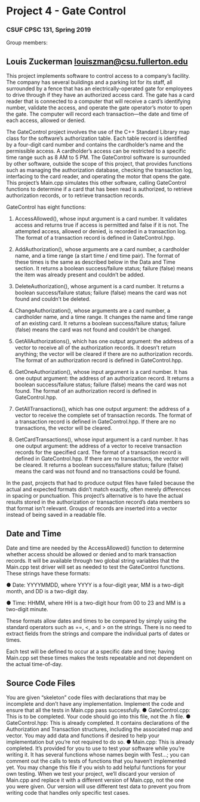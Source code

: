 # Project 4 - Gate Control
### CSUF CPSC 131, Spring 2019

Group members:

## Louis Zuckerman louiszman@csu.fullerton.edu

This project implements software to control access to a company’s facility. The company has several buildings and a parking lot for its staff, all surrounded by a fence that has an electrically-operated gate for employees to drive through if they have an authorized access card. The gate has a card reader that is connected to a computer that will receive a card’s identifying number, validate the access, and operate the gate operator’s motor to open the gate. The computer will record each transaction—the date and time of each access, allowed or denied.

The GateControl project involves the use of the C++ Standard Library map class for the software’s authorization table. Each table record is identified by a four-digit card number and contains the cardholder’s name and the permissible access. A cardholder’s access can be restricted to a specific time range such as 8 AM to 5 PM.
The GateControl software is surrounded by other software, outside the scope of this project, that provides functions such as managing the authorization database, checking the transaction log, interfacing to the card reader, and operating the motor that opens the gate. This project’s Main.cpp simulates this other software, calling GateControl functions to determine if a card that has been read is authorized, to retrieve authorization records, or to retrieve transaction records.

GateControl has eight functions:

1.	AccessAllowed(), whose input argument is a card number. It validates access and returns true if access is permitted and false if it is not. The attempted access, allowed or denied, is recorded in a transaction log. The format of a transaction record is defined in GateControl.hpp.

2.	AddAuthorization(), whose arguments are a card number, a cardholder name, and a time range (a start time / end time pair). The format of these times is the same as described below in the Data and Time section. It returns a boolean success/failure status; failure (false) means the item was already present and couldn’t be added.

3.	DeleteAuthorization(), whose argument is a card number. It returns a boolean success/failure status; failure (false) means the card was not found and couldn’t be deleted.

4.	ChangeAuthorization(), whose arguments are a card number, a cardholder name, and a time range. It changes the name and time range of an existing card. It returns a boolean success/failure status; failure (false) means the card was not found and couldn’t be changed.

5.	GetAllAuthorizations(), which has one output argument: the address of a vector to receive all of the authorization records. It doesn’t return anything; the vector will be cleared if there are no authorization records. The format of an authorization record is defined in GateControl.hpp.

6.	GetOneAuthorization(), whose input argument is a card number. It has one output argument: the address of an authorization record. It returns a boolean success/failure status; failure (false) means the card was not found. The format of an authorization record is defined in GateControl.hpp.

7.	GetAllTransactions(), which has one output argument: the address of a vector to receive the complete set of transaction records. The format of a transaction record is defined in GateControl.hpp. If there are no transactions, the vector will be cleared.

8.	GetCardTransactions(), whose input argument is a card number. It has one output argument: the address of a vector to receive transaction records for the specified card. The format of a transaction record is defined in GateControl.hpp. If there are no transactions, the vector will be cleared. It returns a boolean success/failure status; failure (false) means the card was not found and no transactions could be found.

In the past, projects that had to produce output files have failed because the actual and expected formats didn’t match exactly, often merely differences in spacing or punctuation. This project’s alternative is to have the actual results stored in the authorization or transaction record’s data members so that format isn’t  relevant. Groups of records are inserted into a vector instead of being saved in a readable file.

## Date and Time
Date and time are needed by the AccessAllowed() function to determine whether access should be allowed or denied and to mark transaction records.
It will be available through two global string variables that the Main.cpp test driver will set as needed to test the GateControl functions. These strings have these formats:

●	Date: YYYYMMDD, where YYYY is a four-digit year, MM is a two-digit month, and DD is a two-digit day.

●	Time: HHMM, where HH is a two-digit hour from 00 to 23 and MM is a two-digit minute.

These formats allow dates and times to be compared by simply using the standard operators such as ==, <, and > on the strings. There is no need to extract fields from the strings and compare the individual parts of dates or times.

Each test will be defined to occur at a specific date and time; having Main.cpp set these times makes the tests repeatable and not dependent on the actual time-of-day.

## Source Code Files
You are given “skeleton” code files with declarations that may be incomplete and don’t have any implementation. Implement the code and ensure that all the tests in Main.cpp pass successfully.
●	GateControl.cpp: This is to be completed. Your code should go into this file, not the .h file.
●	GateControl.hpp: This is already completed. It contains declarations of the Authorization and Transaction structures, including the associated map and vector. You may add data and functions if desired to help your implementation but you’re not required to do so.
●	Main.cpp: This is already completed. It’s provided for you to use to test your software while you’re writing it. It has several functions whose names begin with Test…; you can comment out the calls to tests of functions that you haven’t implemented yet. You may change this file if you wish to add helpful functions for your own testing.
When we test your project, we’ll discard your version of Main.cpp and replace it with a different version of Main.cpp, not the one you were given. Our version will use different test data to prevent you from writing code that handles only specific test cases.
